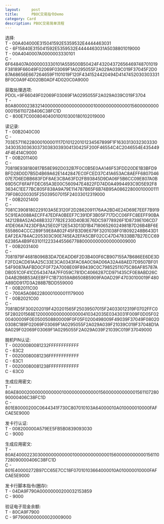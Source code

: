 ```yaml
---
layout:     post
title:      PBOC交易指令Demo
category: Card
description: PBOC交易简单流程
---
```


选择:  
T - 00A404000E315041592E5359532E4444463031  
C - 6F15840E315041592E5359532E4444463031A5038801019000  
T - 00A4040007A0000003330101  
C - 6F648407A0000003330101A559500B50424F43204372656469748701019F38189F66049F02069F03069F1A0295055F2A029A039C019F37045F2D087A68656E667264659F1101019F120F4341524420494D4147452030303331BF0C0A9F4D020B0ADF4D020C0A9000  

获取处理选项:  
PDOL=9F66049F02069F03069F1A0295055F2A029A039C019F3704  
T - 80A8000023832140000000000000000001000000000000015600000000000156110728406C38FC1D  
C - 800E7C000804040010010300180102019000  

读记录:  
T - 00B2040C00  
C - 703E57116228000100001117D101220101234567899F1F16303130323033303430353036303730383039304130425F200F46554C4C2046554E4354494F4E414C9000  
T - 00B2011400  
C - 70819E938180817B58E992D032B7F0C0B5E0AA146F53FDD20DE1B3BFD9BFD28D0D7B5D4B69A62E1442847EC0FCED37C41A653AC8AEFF680704607E7D6EDBB683FDF8AE3CBA63FD2FB93845D9DA06F5B6CC09E807A0B69D5CF6FAFFDEC65A3E00C560947E4822FD74D0A4994493C9D5E92F83634C1EE77BC805F838A9A79E114787B65F6B74B95A0862280001000011179F080200305F25039507015F24033012319000  
T - 00B2021400  
C - 7081C3908180229103A5E3120F2D2862091176AA2BD4E24D69E7EEF7B9195C91EA0088AECFF47EDFA0BEEF7C391DF3B05F717DCC06FFC8EEFF90BA14212B8A52AD48B33277B2E230D40B3E76DC59778926F1D8739E106CD741DE06A7423DFBA25E02F12E543D13D1B471806526024981B7D26B4BF6E5558604CCC289F59E8A802F45FB3D9E679F3201038F018092248B643D1EAF2EA784AC205303C90E745EA2EFA5CBF02CC47D47833BB7B27ECC6962385A4B9F6310112233445566778800000000000000009000  
T - 00B2031400  
C - 7081979F46818096B3DA7DEADD6F2D3B400F6CB907155A7B686EE6DE3DF2FD2ACD61AA25C33E3CA0343FAC6A0C9AD06A32A48AED7D9507BF0154F9087AAFBD0CF0F72A7008E09F89439C0C79852511075C86AF85787ADB051C0F41CD543474A7FF059C781DC4066287CD971435CF0E8ABD26CD4AB2B6B53AEEBFFC1B73059AB6508B5909FA0AD29F47030100019F480A89DD917D3A288B7BDD559000  
T - 00B2011C00  
C - 700A5A0862280001000011179000  
T - 00B2021C00  
C - 70818D5F300202019F420201565F25039507015F24033012319F0702FFC05F280201568E120000000000000000410342035E0343031F009F0D05F0200400009F0E0500508800009F0F05F0200498009F49039F37049F080200308C189F02069F03069F1A0295055F2A029A039F21039C019F37048D1A8A029F02069F03069F1A0295055F2A029A039F21039C019F37049000  

脱机PIN认证:   
T - 00200080081232FFFFFFFFFFFF  
C - 63C2  
T - 00200080081236FFFFFFFFFFFF  
C - 63C1  
T - 00200080081238FFFFFFFFFFFF  
C - 63C0  

生成应用密文:    
T - 80AE800020000000000001000000000000015600000000000156110728090000406C38FC1D  
C - 801E80000200C0644341F730C807010103A64000010A010000010000FAFCAE5E9000  

发卡行认证:    
T - 008200000A579EE5FB5B0839093030  
C - 9000  

生成应用密文:    
T - 80AE4000223030000000000001000000000000015600000000000156110728090000406C38FC1D  
C - 801E40000272B97CC65E7CC18F07010103664000010A010000010000FAFCAE5E9000  

发卡行脚本指令(圈存):  
T - 04DA9F790A00000000200032153859  
C - 9000  

验证电子现金余额:  
T - 80CA9F7900  
C - 9F79060000000020009000  
